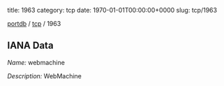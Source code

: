 title: 1963
category: tcp
date: 1970-01-01T00:00:00+0000
slug: tcp/1963

[portdb](/) / [tcp](/category/tcp.html) / 1963


## IANA Data

_Name:_ webmachine

_Description:_ WebMachine

